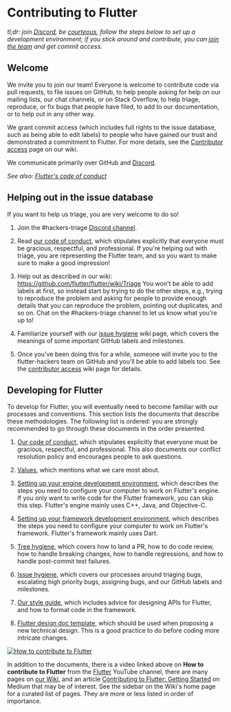 <!-- when editing this file also update https://github.com/flutter/.github/blob/main/CONTRIBUTING.md -->

Contributing to Flutter
=======================

_tl;dr: join [Discord](https://github.com/flutter/flutter/wiki/Chat), be [courteous](CODE_OF_CONDUCT.md), follow the steps below to set up a development environment; if you stick around and contribute, you can [join the team](https://github.com/flutter/flutter/wiki/Contributor-access) and get commit access._

Welcome
-------

We invite you to join our team! Everyone is welcome to contribute code
via pull requests, to file issues on GitHub, to help people asking for
help on our mailing lists, our chat channels, or on Stack Overflow, to
help triage, reproduce, or fix bugs that people have filed, to add to our
documentation, or to help out in any other way.

We grant commit access (which includes full rights to the issue
database, such as being able to edit labels) to people who have gained
our trust and demonstrated a commitment to Flutter. For more details,
see the [Contributor access](https://github.com/flutter/flutter/wiki/Contributor-access)
page on our wiki.

We communicate primarily over GitHub and [Discord](https://github.com/flutter/flutter/wiki/Chat).

_See also: [Flutter's code of conduct](CODE_OF_CONDUCT.md)_

Helping out in the issue database
---------------------------------

If you want to help us triage, you are very welcome to do so!

1. Join the #hackers-triage [Discord channel](https://github.com/flutter/flutter/wiki/Chat).

2. Read [our code of conduct](CODE_OF_CONDUCT.md), which stipulates explicitly
   that everyone must be gracious, respectful, and professional. If you're helping out
   with triage, you are representing the Flutter team, and so you want to make sure to
   make a good impression!

3. Help out as described in our wiki: https://github.com/flutter/flutter/wiki/Triage
   You won't be able to add labels at first, so instead start by trying to
   do the other steps, e.g., trying to reproduce the problem and asking for people to
   provide enough details that you can reproduce the problem, pointing out duplicates,
   and so on. Chat on the #hackers-triage channel to let us know what you're up to!

4. Familiarize yourself with our
   [issue hygiene](https://github.com/flutter/flutter/wiki/Issue-hygiene) wiki page,
   which covers the meanings of some important GitHub labels and
   milestones.

5. Once you've been doing this for a while, someone will invite you to the flutter-hackers
   team on GitHub and you'll be able to add labels too. See the
   [contributor access](https://github.com/flutter/flutter/wiki/Contributor-access) wiki
   page for details.

Developing for Flutter
----------------------

To develop for Flutter, you will eventually need to become familiar
with our processes and conventions. This section lists the documents
that describe these methodologies. The following list is ordered: you
are strongly recommended to go through these documents in the order
presented.

1. [Our code of conduct](CODE_OF_CONDUCT.md), which stipulates explicitly
   that everyone must be gracious, respectful, and professional. This
   also documents our conflict resolution policy and encourages people
   to ask questions.

2. [Values](https://github.com/flutter/flutter/wiki/Values),
   which mentions what we care most about.

3. [Setting up your engine development environment](https://github.com/flutter/flutter/wiki/Setting-up-the-Engine-development-environment),
   which describes the steps you need to configure your computer to
   work on Flutter's engine. If you only want to write code for the
   Flutter framework, you can skip this step. Flutter's engine mainly
   uses C++, Java, and Objective-C.

4. [Setting up your framework development environment](https://github.com/flutter/flutter/wiki/Setting-up-the-Framework-development-environment),
   which describes the steps you need to configure your computer to
   work on Flutter's framework. Flutter's framework mainly uses Dart.

5. [Tree hygiene](https://github.com/flutter/flutter/wiki/Tree-hygiene),
   which covers how to land a PR, how to do code review, how to
   handle breaking changes, how to handle regressions, and how to
   handle post-commit test failures.

6. [Issue hygiene](https://github.com/flutter/flutter/wiki/Issue-hygiene),
   which covers our processes around triaging bugs, escalating high
   priority bugs, assigning bugs, and our GitHub labels and
   milestones.

7. [Our style guide](https://github.com/flutter/flutter/wiki/Style-guide-for-Flutter-repo),
   which includes advice for designing APIs for Flutter, and how to
   format code in the framework.

8. [Flutter design doc template](https://flutter.dev/go/template),
   which should be used when proposing a new technical design.  This is a good
   practice to do before coding more intricate changes.
   

[![How to contribute to Flutter](https://img.youtube.com/vi/4yBgOBAOx_A/maxresdefault.jpg)](https://www.youtube.com/watch?v=4yBgOBAOx_A)


In addition to the documents, there is a video linked above on **How to contribute to Flutter**
from the [Flutter](https://youtube.com/c/flutterdev) YouTube channel,
there are many pages on [our Wiki](https://github.com/flutter/flutter/wiki/),
and an article [Contributing to Flutter: Getting Started](https://medium.com/@ayushbherwani/contributing-to-flutter-getting-started-a0db68cbcd5b)
on Medium that may be of interest. See the sidebar
on the Wiki's home page for a curated list of pages. They are more or less listed in order of importance.
